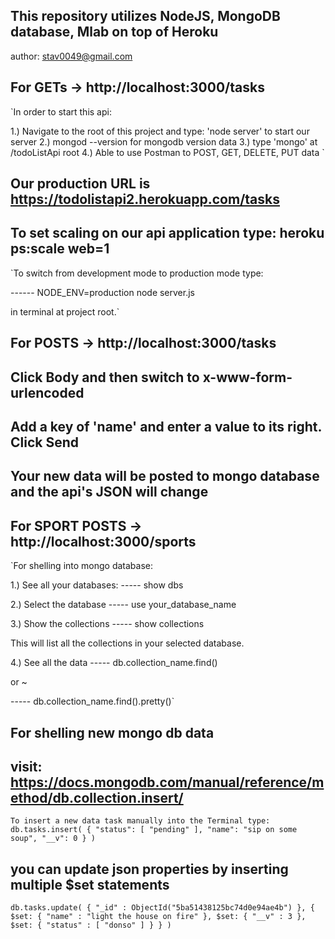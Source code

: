 ## This repository utilizes NodeJS, MongoDB database, Mlab on top of Heroku ##
author: <stav0049@gmail.com>

## For GETs -> http://localhost:3000/tasks ##

`In order to start this api:

1.) Navigate to the root of this project and type: 'node server' to start our server
2.) mongod --version for mongodb version data
3.) type 'mongo' at /todoListApi root
4.) Able to use Postman to POST, GET, DELETE, PUT data
`

## Our production URL is https://todolistapi2.herokuapp.com/tasks ##

## To set scaling on our api application type: heroku ps:scale web=1 ##

`To switch from development mode to production mode type:

------ NODE_ENV=production node server.js

in terminal at project root.`

## For POSTS -> http://localhost:3000/tasks ##
## Click Body and then switch to x-www-form-urlencoded ##
## Add a key of 'name' and enter a value to its right. Click Send ##
## Your new data will be posted to mongo database and the api's JSON will change ##

## For SPORT POSTS -> http://localhost:3000/sports ##

`For shelling into mongo database:

1.) See all your databases:
----- show dbs

2.) Select the database
----- use your_database_name

3.) Show the collections
----- show collections

This will list all the collections in your selected database.

4.) See all the data
----- db.collection_name.find()

or ~

----- db.collection_name.find().pretty()`

## For shelling new mongo db data ##
## visit: https://docs.mongodb.com/manual/reference/method/db.collection.insert/ ##

`To insert a new data task manually into the Terminal type:`
`db.tasks.insert(
   {
   "status": [
      "pending"
    ],
      "name": "sip on some soup",
      "__v": 0
   }
)`
## you can update json properties by inserting multiple $set statements ##
`db.tasks.update(
{ "_id" : ObjectId("5ba51438125bc74d0e94ae4b") },
  {
    $set: {
      "name" : "light the house on fire"
    },
    $set: {
      "__v" : 3
    },
    $set: {
    "status" : [
      "donso"
      ]
    }
  }
)`
